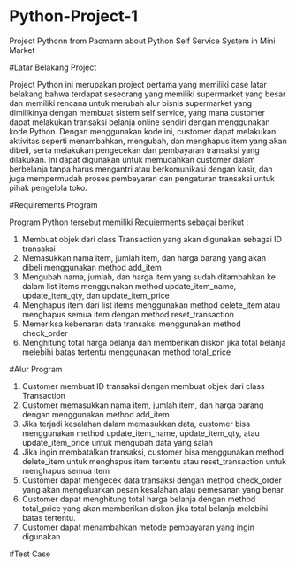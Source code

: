 # Python-Project-1
Project Pythonn from Pacmann about Python Self Service System in Mini Market 

#Latar Belakang Project

Project Python ini merupakan project pertama yang memiliki case latar belakang bahwa terdapat seseorang yang memiliki supermarket yang besar dan memiliki rencana untuk merubah alur bisnis supermarket yang dimilikinya dengan membuat sistem self service, yang mana customer dapat melakukan transaksi belanja online sendiri dengan menggunakan kode Python. Dengan menggunakan kode ini, customer dapat melakukan aktivitas seperti menambahkan, mengubah, dan menghapus item yang akan dibeli, serta melakukan pengecekan dan pembayaran transaksi yang dilakukan. Ini dapat digunakan untuk memudahkan customer dalam berbelanja tanpa harus mengantri atau berkomunikasi dengan kasir, dan juga mempermudah proses pembayaran dan pengaturan transaksi untuk pihak pengelola toko.

#Requirements Program 

Program Python tersebut memiliki Requierments sebagai berikut :

1. Membuat objek dari class Transaction yang akan digunakan sebagai ID transaksi
2. Memasukkan nama item, jumlah item, dan harga barang yang akan dibeli menggunakan method add_item
3. Mengubah nama, jumlah, dan harga item yang sudah ditambahkan ke dalam list items menggunakan method update_item_name, update_item_qty, dan update_item_price
4. Menghapus item dari list items menggunakan method delete_item atau menghapus semua item dengan method reset_transaction
5. Memeriksa kebenaran data transaksi menggunakan method check_order
6. Menghitung total harga belanja dan memberikan diskon jika total belanja melebihi batas tertentu menggunakan method total_price

#Alur Program

1. Customer membuat ID transaksi dengan membuat objek dari class Transaction
2. Customer memasukkan nama item, jumlah item, dan harga barang dengan menggunakan method add_item
3. Jika terjadi kesalahan dalam memasukkan data, customer bisa menggunakan method update_item_name, update_item_qty, atau update_item_price untuk mengubah data yang salah
4. Jika ingin membatalkan transaksi, customer bisa menggunakan method delete_item untuk menghapus item tertentu atau reset_transaction untuk menghapus semua item
5. Customer dapat mengecek data transaksi dengan method check_order yang akan mengeluarkan pesan kesalahan atau pemesanan yang benar
6. Customer dapat menghitung total harga belanja dengan method total_price yang akan memberikan diskon jika total belanja melebihi batas tertentu.
7. Customer dapat menambahkan metode pembayaran yang ingin digunakan 

#Test Case

